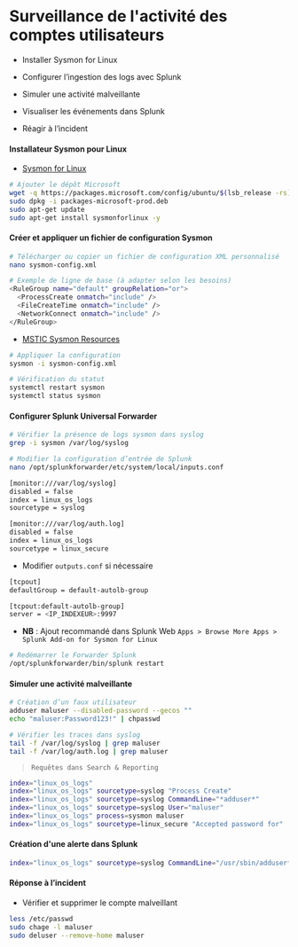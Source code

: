 # Surveillance de l'activité des comptes utilisateurs

- Installer Sysmon for Linux

- Configurer l’ingestion des logs avec Splunk

- Simuler une activité malveillante

- Visualiser les événements dans Splunk

- Réagir à l’incident

#### Installateur Sysmon pour Linux

- [Sysmon for Linux](https://learn.microsoft.com/en-us/sysinternals/downloads/sysmon)

```sh
# Ajouter le dépôt Microsoft
wget -q https://packages.microsoft.com/config/ubuntu/$(lsb_release -rs)/packages-microsoft-prod.deb -O packages-microsoft-prod.deb
sudo dpkg -i packages-microsoft-prod.deb
sudo apt-get update
sudo apt-get install sysmonforlinux -y
```

#### Créer et appliquer un fichier de configuration Sysmon

```sh
# Télécharger ou copier un fichier de configuration XML personnalisé
nano sysmon-config.xml

# Exemple de ligne de base (à adapter selon les besoins)
<RuleGroup name="default" groupRelation="or">
  <ProcessCreate onmatch="include" />
  <FileCreateTime onmatch="include" />
  <NetworkConnect onmatch="include" />
</RuleGroup>
```

- [MSTIC Sysmon Resources](https://github.com/microsoft/MSTIC-Sysmon/blob/main/linux/configs/main.xml)

```sh
# Appliquer la configuration
sysmon -i sysmon-config.xml

# Vérification du statut
systemctl restart sysmon
systemctl status sysmon
```

#### Configurer Splunk Universal Forwarder

```sh
# Vérifier la présence de logs sysmon dans syslog
grep -i sysmon /var/log/syslog
```

```sh
# Modifier la configuration d’entrée de Splunk
nano /opt/splunkforwarder/etc/system/local/inputs.conf
```

```sh
[monitor:///var/log/syslog]
disabled = false
index = linux_os_logs
sourcetype = syslog

[monitor:///var/log/auth.log]
disabled = false
index = linux_os_logs
sourcetype = linux_secure
```

- Modifier `outputs.conf` si nécessaire

```sh
[tcpout]
defaultGroup = default-autolb-group

[tcpout:default-autolb-group]
server = <IP_INDEXEUR>:9997
```

- **NB** : Ajout recommandé dans Splunk Web `Apps > Browse More Apps > Splunk Add-on for Sysmon for Linux`

```sh
# Redémarrer le Forwarder Splunk
/opt/splunkforwarder/bin/splunk restart
```

#### Simuler une activité malveillante

```sh
# Création d’un faux utilisateur
adduser maluser --disabled-password --gecos ""
echo "maluser:Password123!" | chpasswd
```

```sh
# Vérifier les traces dans syslog
tail -f /var/log/syslog | grep maluser
tail -f /var/log/auth.log | grep maluser
```

> `Requêtes dans Search & Reporting`

```sh
index="linux_os_logs"
index="linux_os_logs" sourcetype=syslog "Process Create"
index="linux_os_logs" sourcetype=syslog CommandLine="*adduser*"
index="linux_os_logs" sourcetype=syslog User="maluser"
index="linux_os_logs" process=sysmon maluser
index="linux_os_logs" sourcetype=linux_secure "Accepted password for"
```

#### Création d'une alerte dans Splunk

```sh
index="linux_os_logs" sourcetype=syslog CommandLine="/usr/sbin/adduser*"
```

#### Réponse à l’incident

- Vérifier et supprimer le compte malveillant

```sh
less /etc/passwd
sudo chage -l maluser
sudo deluser --remove-home maluser
```
